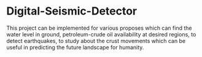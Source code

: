 # Digital-Seismic-Detector
This project can be implemented for various proposes which can find the water level in ground, petroleum-crude oil availability at desired regions, to detect earthquakes, to study about the crust movements which can be useful in predicting the future landscape for humanity.
